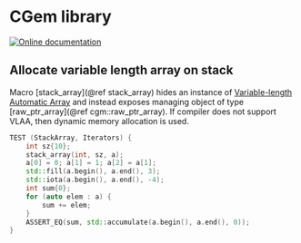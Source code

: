 # CGem library

[![Online documentation](https://codedocs.xyz/curoles/cgem.svg)](https://codedocs.xyz/curoles/cgem)

## Allocate variable length array on stack

Macro [stack_array](@ref stack_array) hides an instance of
[Variable-length Automatic Array](https://gcc.gnu.org/onlinedocs/gcc/Variable-Length.html)
and instead exposes managing object of type [raw_ptr_array](@ref cgm::raw_ptr_array).
If compiler does not support VLAA, then dynamic memory allocation is used.

```cpp
TEST (StackArray, Iterators) {
    int sz{10};
    stack_array(int, sz, a);
    a[0] = 0; a[1] = 1; a[2] = a[1];
    std::fill(a.begin(), a.end(), 3);
    std::iota(a.begin(), a.end(), -4);
    int sum{0};
    for (auto elem : a) {
        sum += elem;
    }
    ASSERT_EQ(sum, std::accumulate(a.begin(), a.end(), 0));
}
```
